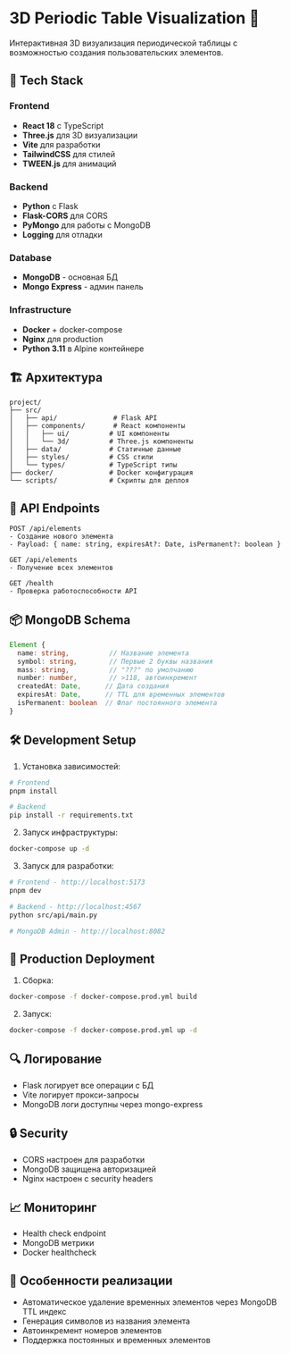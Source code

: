 # 3D Periodic Table Visualization 🌌

Интерактивная 3D визуализация периодической таблицы с возможностью создания пользовательских элементов.

## 🚀 Tech Stack

### Frontend
- **React 18** с TypeScript
- **Three.js** для 3D визуализации
- **Vite** для разработки
- **TailwindCSS** для стилей
- **TWEEN.js** для анимаций

### Backend
- **Python** с Flask
- **Flask-CORS** для CORS
- **PyMongo** для работы с MongoDB
- **Logging** для отладки

### Database
- **MongoDB** - основная БД
- **Mongo Express** - админ панель

### Infrastructure
- **Docker** + docker-compose
- **Nginx** для production
- **Python 3.11** в Alpine контейнере

## 🏗 Архитектура

```
project/
├── src/
│   ├── api/              # Flask API
│   ├── components/       # React компоненты
│   │   ├── ui/          # UI компоненты
│   │   └── 3d/          # Three.js компоненты
│   ├── data/            # Статичные данные
│   ├── styles/          # CSS стили
│   └── types/           # TypeScript типы
├── docker/              # Docker конфигурация
└── scripts/             # Скрипты для деплоя
```

## 🔧 API Endpoints

```
POST /api/elements
- Создание нового элемента
- Payload: { name: string, expiresAt?: Date, isPermanent?: boolean }

GET /api/elements
- Получение всех элементов

GET /health
- Проверка работоспособности API
```

## 📦 MongoDB Schema

```typescript
Element {
  name: string,          // Название элемента
  symbol: string,        // Первые 2 буквы названия
  mass: string,          // "???" по умолчанию
  number: number,        // >118, автоинкремент
  createdAt: Date,      // Дата создания
  expiresAt: Date,      // TTL для временных элементов
  isPermanent: boolean  // Флаг постоянного элемента
}
```

## 🛠 Development Setup

1. Установка зависимостей:
```bash
# Frontend
pnpm install

# Backend
pip install -r requirements.txt
```

2. Запуск инфраструктуры:
```bash
docker-compose up -d
```

3. Запуск для разработки:
```bash
# Frontend - http://localhost:5173
pnpm dev

# Backend - http://localhost:4567
python src/api/main.py

# MongoDB Admin - http://localhost:8082
```

## 🚀 Production Deployment

1. Сборка:
```bash
docker-compose -f docker-compose.prod.yml build
```

2. Запуск:
```bash
docker-compose -f docker-compose.prod.yml up -d
```

## 🔍 Логирование

- Flask логирует все операции с БД
- Vite логирует прокси-запросы
- MongoDB логи доступны через mongo-express

## 🔒 Security

- CORS настроен для разработки
- MongoDB защищена авторизацией
- Nginx настроен с security headers

## 📈 Мониторинг

- Health check endpoint
- MongoDB метрики
- Docker healthcheck

## 🎯 Особенности реализации

- Автоматическое удаление временных элементов через MongoDB TTL индекс
- Генерация символов из названия элемента
- Автоинкремент номеров элементов
- Поддержка постоянных и временных элементов